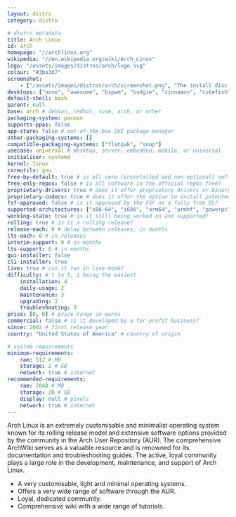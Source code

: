 ```yaml
---
layout: distro
category: distro

# distro metadata
title: Arch Linux
id: arch
homepage: "//archlinux.org"
wikipedia: "//en.wikipedia.org/wiki/Arch_Linux"
logo: "/assets/images/distros/arch/logo.svg"
colour: "#3ba3d7"
screenshot:
    - ["/assets/images/distros/arch/screenshot.png", "The install disc terminal."]
desktops: ["none", "awesome", "bspwm", "budgie", "cinnamon", "cutefish", "deepin", "enlightenment", "gnome", "i3-wm", "i3-gasp", "kde-plasma", "lxqt", "mate", "sway", "xfce", "qtile"]
default-shell: bash
parent: null
base: arch # debian, redhat, suse, arch, or other
packaging-system: pacman
supports-ppas: false
app-store: false # out-of-the-box GUI package manager
other-packaging-systems: []
compatible-packaging-systems: ["flatpak", "snap"]
usecase: universal # desktop, server, embedded, mobile, or universal
initialiser: systemd
kernel: linux
coreutils: gnu
free-by-default: true # is all core (preintalled and non-optional) software free?
free-only-repos: false # is all software in the official repos free?
proprietary-drivers: true # does it offer proprietary drivers or binary blobs?
proprietary-codecs: true # does it offer the option to install patented media codecs?
fsf-approved: false # is it approved by the FSF as a fully free OS?
supported-architectures: ["x86-64", "i686", "arm64", "armhf", "powerpc", "risc-v"]
working-state: true # is it still being worked on and supported?
rolling: true # is it a rolling release?
release-each: 0 # delay between releases, in months
lts-each: 0 # in releases
interim-support: 0 # in months
lts-support: 0 # in months
gui-installer: false
cli-installer: true
live: true # can it run in live mode?
difficulty: # 1 to 5, 1 being the easiest
    installation: 4
    daily-usage: 2
    maintenance: 3
    upgrading: 2
    troubleshooting: 3
price: [0, 0] # price range in euros
commercial: false # is it developed by a for-profit business?
since: 2002 # first release year
country: "United States of America" # country of origin

# system requirements
minimum-requirements:
    ram: 512 # MB
    storage: 2 # GB
    network: true # internet
recommended-requirements:
    ram: 2048 # MB
    storage: 20 # GB
    display: null # pixels
    network: true # internet
---
```


Arch Linux is an extremely customisable and minimalist operating system known for its rolling release model and extensive software options provided by the community in the Arch User Repository (AUR). The comprehensive ArchWiki serves as a valuable resource and is renowned for its documentation and troubleshooting guides. The active, loyal community plays a large role in the development, maintenance, and support of Arch Linux.

<!--more-->

* A very customisable, light and minimal operating systems.
* Offers a very wide range of software through the AUR.
* Loyal, dedicated community.
* Comprehensive wiki with a wide range of tutorials.